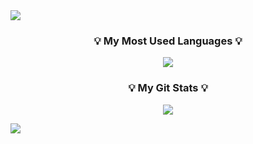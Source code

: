 <img src="https://capsule-render.vercel.app/api?type=waving&color=gradient&customColorList=0,3,6,5,30&height=150&section=header&text=J-neat&fontSize=40" />
<h3 align="center">
💡 My Most Used Languages 💡</h3>
<p align="center">
  <a href="https://github.com/$J-neat">
    <img align="center" src="https://github-readme-stats.vercel.app/api/top-langs/?username=J-neat&layout=compact&show_icons=${true}&show_owner=${J-neat}&theme=${nord}" />
  </a>
</p>
<h3 align="center">💡 My Git Stats 💡</h3>
<p align="center">
  <a href="https://github.com/${J-neat}">
    <img align="center" src="https://github-readme-stats.vercel.app/api?username=J-neat&hide=${가릴항목}&show_icons=${true}&include_all_commits=${true}&theme=${nord}" />
  </a>
</p>
<img src="https://capsule-render.vercel.app/api?type=waving&color=gradient&customColorList=0,3,6,5,30&height=150&section=footer&text=Thanks!&fontSize=40" />
